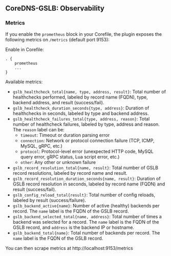 
## CoreDNS-GSLB: Observability

### Metrics

If you enable the `prometheus` block in your Corefile, the plugin exposes the following metrics on `/metrics` (default port 9153):

Enable in Corefile:
```
. {
    prometheus
    ...
}
```

Available metrics:
- `gslb_healthcheck_total{name, type, address, result}`: Total number of healthchecks performed, labeled by record name (FQDN), type, backend address, and result (success/fail).
- `gslb_healthcheck_duration_seconds{type, address}`: Duration of healthchecks in seconds, labeled by type and backend address.
- `gslb_healthcheck_failures_total{type, address, reason}`: Total number of healthcheck failures, labeled by type, address and reason. The `reason` label can be:
    - `timeout`: Timeout or duration parsing error
    - `connection`: Network or protocol connection failure (TCP, ICMP, MySQL, gRPC, etc.)
    - `protocol`: Protocol-level error (unexpected HTTP code, MySQL query error, gRPC status, Lua script error, etc.)
    - `other`: Any other or unknown failure
- `gslb_record_resolution_total{name, result}`: Total number of GSLB record resolutions, labeled by record name and result.
- `gslb_record_resolution_duration_seconds{name, result}`: Duration of GSLB record resolution in seconds, labeled by record name (FQDN) and result (success/fail).
- `gslb_config_reload_total{result}`: Total number of config reloads, labeled by result (success/failure).
- `gslb_backend_active{name}`: Number of active (healthy) backends per record. The `name` label is the FQDN of the GSLB record.
- `gslb_backend_selected_total{name, address}`: Total number of times a backend was selected for a record. The `name` label is the FQDN of the GSLB record, and `address` is the backend IP or hostname.
- `gslb_backend_total{name}`: Total number of backends per record. The `name` label is the FQDN of the GSLB record.

You can then scrape metrics at http://localhost:9153/metrics